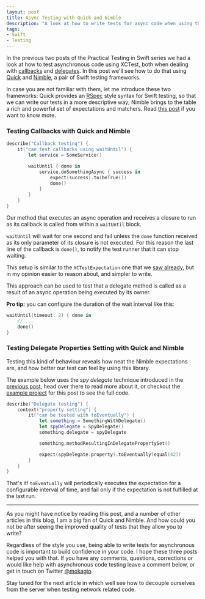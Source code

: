 ```yaml
---
layout: post
title: Async Testing with Quick and Nimble
description: "A look at how to write tests for async code when using the Quick and Nimble Swift frameworks. This post is part of the Practical Testing in Swift series."
tags:
- Swift
- Testing
---
```


In the previous two posts of the Practical Testing in Swift series we had a
look at how to test asynchronous code using XCTest, both when dealing with
[callbacks](http://www.mokacoding.com/blog/testing-callbacks-in-swift-with-xctest/)
and
[delegates](http://www.mokacoding.com/blog/testing-delegates-in-swift-with-xctest/).
In this post we'll see how to do that using
[Quick](https://github.com/Quick/Quick) and
[Nimble](https://github.com/Quick/Nimble), a pair of Swift testing frameworks.

In case you are not familiar with them, let me introduce these two frameworks:
Quick provides an [RSpec](http://rspec.info/) style syntax for Swift testing,
so that we can write our tests in a more descriptive way; Nimble brings to the
table a rich and powerful set of expectations and matchers. Read [this post](http://www.mokacoding.com/blog/testing-delegates-in-swift-with-xctest/)
if you want to know more.

### Testing Callbacks with Quick and Nimble

```swift
describe("Callback testing") {
	it("can test callbacks using waitUntil") {
		let service = SomeService()

		waitUntil { done in
			service.doSomethingAsync { success in
				expect(success).to(beTrue())
				done()
			}
		}
	}
}
```

Our method that executes an async operation and receives a closure to run as
its callback is called from within a `waitUntil` block.

`waitUntil` will wait for one second and fail unless the `done` function
received as its only parameter of its closure is not executed. For this reason
the last line of the callback is `done()`, to notify the test runner that it
can stop waiting.

This setup is similar to the `XCTestExpectation` one that we [saw already](http://www.mokacoding.com/blog/testing-callbacks-in-swift-with-xctest/),
but in my opinion easier to reason about, and simpler to write.

This approach can be used to test that a delegate method is called as a result
of an async operation being executed by its owner.

**Pro tip:** you can configure the duration of the wait interval like this:

```swift
waitUntil(timeout: 2) { done in
	// ...
	done()
}
```

### Testing Delegate Properties Setting with Quick and Nimble

Testing this kind of behaviour reveals how neat the Nimble expectations are,
and how better our test can feel by using this library.

The example below uses the _spy delegate_ technique introduced in the [previous post](http://www.mokacoding.com/blog/testing-delegates-in-swift-with-xctest/),
head over there to read more about it, or checkout the [example project](https://github.com/mokacoding/PracticalTesting)
for this post to see the full code.

```swift
describe("Delegate testing") {
	context("property setting") {
		it("can be tested with toEventually") {
			let something = SomethingWithDelegate()
			let spyDelegate = SpyDelegate()
			something.delegate = spyDelegate

			something.methodResultingInDelegatePropertySet()

			expect(spyDelegate.property).toEventually(equal(42))
		}
	}
}
```

That's it! `toEventually` will periodically executes the expectation for a
configurable interval of time, and fail only if the expectation is not
fulfilled at the last run.

---

As you might have notice by reading this post, and a number of other articles
in this blog, I am a big fan of Quick and Nimble. And how could you not be
after seeing the improved quality of tests that they allow you to write?

Regardless of the style you use, being able to write tests for asynchronous
code is important to build confidence in your code. I hope these three posts
helped you with that. If you have any comments, questions, corrections or would
like help with asynchronous code testing leave a comment below, or get in touch
on Twitter [@mokagio](https://twitter.com/mokagio).

Stay tuned for the next article in which well see how to decouple ourselves
from the server when testing network related code.

